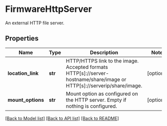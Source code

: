 # FirmwareHttpServer

An external HTTP file server. 
## Properties
Name | Type | Description | Notes
------------ | ------------- | ------------- | -------------
**location_link** | **str** | HTTP/HTTPS link to the image. Accepted formats HTTP[s]://server-hostname/share/image or HTTP[s]://serverip/share/image.   | [optional] 
**mount_options** | **str** | Mount option as configured on the HTTP server. Empty if nothing is configured.    | [optional] 

[[Back to Model list]](../README.md#documentation-for-models) [[Back to API list]](../README.md#documentation-for-api-endpoints) [[Back to README]](../README.md)


